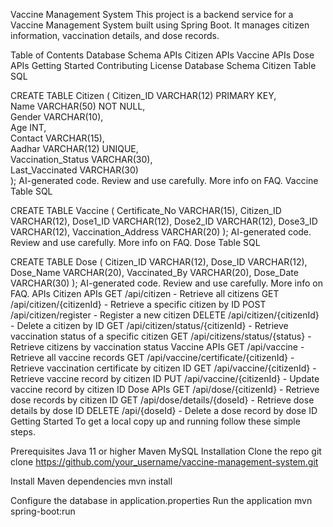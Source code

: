 Vaccine Management System
This project is a backend service for a Vaccine Management System built using Spring Boot. It manages citizen information, vaccination details, and dose records.

Table of Contents
Database Schema
APIs
Citizen APIs
Vaccine APIs
Dose APIs
Getting Started
Contributing
License
Database Schema
Citizen Table
SQL

CREATE TABLE Citizen (
    Citizen_ID VARCHAR(12) PRIMARY KEY,             
    Name VARCHAR(50) NOT NULL,                    
    Gender VARCHAR(10),                          
    Age INT,                                      
    Contact VARCHAR(15),                         
    Aadhar VARCHAR(12) UNIQUE,                   
    Vaccination_Status VARCHAR(30),               
    Last_Vaccinated VARCHAR(30)                        
);
AI-generated code. Review and use carefully. More info on FAQ.
Vaccine Table
SQL

CREATE TABLE Vaccine (
    Certificate_No VARCHAR(15),
    Citizen_ID VARCHAR(12), 
    Dose1_ID VARCHAR(12),
    Dose2_ID VARCHAR(12),
    Dose3_ID VARCHAR(12),
    Vaccination_Address VARCHAR(20)
);
AI-generated code. Review and use carefully. More info on FAQ.
Dose Table
SQL

CREATE TABLE Dose (
    Citizen_ID VARCHAR(12),
    Dose_ID VARCHAR(12), 
    Dose_Name VARCHAR(20),
    Vaccinated_By VARCHAR(20),
    Dose_Date VARCHAR(30)
);
AI-generated code. Review and use carefully. More info on FAQ.
APIs
Citizen APIs
GET /api/citizen - Retrieve all citizens
GET /api/citizen/{citizenId} - Retrieve a specific citizen by ID
POST /api/citizen/register - Register a new citizen
DELETE /api/citizen/{citizenId} - Delete a citizen by ID
GET /api/citizen/status/{citizenId} - Retrieve vaccination status of a specific citizen
GET /api/citizens/status/{status} - Retrieve citizens by vaccination status
Vaccine APIs
GET /api/vaccine - Retrieve all vaccine records
GET /api/vaccine/certificate/{citizenId} - Retrieve vaccination certificate by citizen ID
GET /api/vaccine/{citizenId} - Retrieve vaccine record by citizen ID
PUT /api/vaccine/{citizenId} - Update vaccine record by citizen ID
Dose APIs
GET /api/dose/{citizenId} - Retrieve dose records by citizen ID
GET /api/dose/details/{doseId} - Retrieve dose details by dose ID
DELETE /api/{doseId} - Delete a dose record by dose ID
Getting Started
To get a local copy up and running follow these simple steps.

Prerequisites
Java 11 or higher
Maven
MySQL
Installation
Clone the repo
git clone https://github.com/your_username/vaccine-management-system.git

Install Maven dependencies
mvn install

Configure the database in application.properties
Run the application
mvn spring-boot:run
